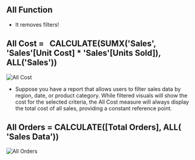## All Function 

+ It removes filters! 

## All Cost =   CALCULATE(SUMX('Sales', 'Sales'[Unit Cost] * 'Sales'[Units Sold]),    ALL('Sales'))

![All Cost](https://github.com/marialyk77/PowerBI_Code_Diary/assets/139682076/7d9ec6c5-4ac8-44de-9802-b60773a815e2)

* Suppose you have a report that allows users to filter sales data by region, date, or product category. While filtered visuals will show the cost for the selected criteria, the All Cost measure will always display the total cost of all sales, providing a constant reference point.


## All Orders = CALCULATE([Total Orders], ALL( 'Sales Data'))

![All Orders](https://github.com/marialyk77/PowerBI_Code_Diary/assets/139682076/675abb81-6fed-4b17-b970-7fe934ff35e7)


